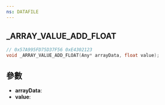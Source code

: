 ```yaml
---
ns: DATAFILE
---
```

## _ARRAY_VALUE_ADD_FLOAT

```c
// 0x57A995FD75D37F56 0xE4302123
void _ARRAY_VALUE_ADD_FLOAT(Any* arrayData, float value);
```


## 參數
* **arrayData**: 
* **value**: 


